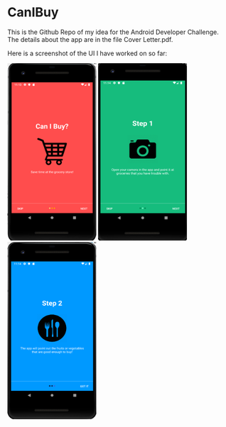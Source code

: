 # CanIBuy
This is the Github Repo of my idea for the Android Developer Challenge.
The details about the app are in the file Cover Letter.pdf.


Here is a screenshot of the UI I have worked on so far:


<img src="screenshots/Screenshot 2019-12-09 at 11.13.40 PM.png" data-canonical-src="Screenshot_20191201-212121.png" width="200" height="400" />
<img src="screenshots/Screenshot 2019-12-09 at 11.14.38 PM.png" data-canonical-src="Screenshot_20191201-212121.png" width="200" height="400" />
<img src="screenshots/Screenshot 2019-12-09 at 11.14.30 PM.png" data-canonical-src="Screenshot_20191201-212121.png" width="200" height="400" />


 
